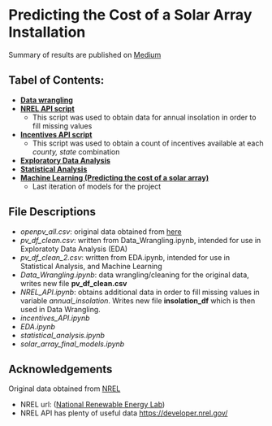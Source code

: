 # Predicting the Cost of a Solar Array Installation

Summary of results are published on [Medium](https://medium.com/@smouzykin/solar-panel-array-what-does-it-cost-46aaa083502)

## Tabel of Contents:

- [**Data wrangling**](https://github.com/sergatron/projects/blob/master/solar_array/Data_Wrangling.ipynb)
- [**NREL API script**](https://github.com/sergatron/projects/blob/master/solar_array/NREL_API.ipynb)
  - This script was used to obtain data for annual insolation in order to fill missing values
- [**Incentives API script**](https://github.com/sergatron/projects/blob/master/solar_array/incentives_API.ipynb)
  - This script was used to obtain a count of incentives available at each *county, state* combination
- [**Exploratory Data Analysis**](https://github.com/sergatron/projects/blob/master/solar_array/EDA.ipynb)
- [**Statistical Analysis**](https://github.com/sergatron/projects/blob/master/solar_array/statistical_analysis.ipynb)
- [**Machine Learning (Predicting the cost of a solar array)**](https://github.com/sergatron/projects/blob/master/solar_array/solar_array_final_models.ipynb)
  - Last iteration of models for the project

## File Descriptions 
- *openpv_all.csv*: original data obtained from [here](https://openpv.nrel.gov/)
- *pv_df_clean.csv*: written from Data_Wrangling.ipynb, intended for use in Exploratoty Data Analysis (EDA)
- *pv_df_clean_2.csv*: written from EDA.ipynb, intended for use in Statistical Analysis, and Machine Learning
- *Data_Wrangling.ipynb*: data wrangling/cleaning for the original data, writes new file **pv_df_clean.csv**
- *NREL_API.ipynb*: obtains additional data in order to fill missing values in variable *annual_insolation*. Writes new file **insolation_df** which is then used in Data Wrangling.
- *incentives_API.ipynb*
- *EDA.ipynb*
- *statistical_analysis.ipynb*
- *solar_array_final_models.ipynb*

## Acknowledgements
Original data obtained from [NREL](https://openpv.nrel.gov/)
  - NREL url: ([National Renewable Energy Lab](https://emp.lbl.gov/tracking-the-sun/))
  - NREL API has plenty of useful data https://developer.nrel.gov/
  
